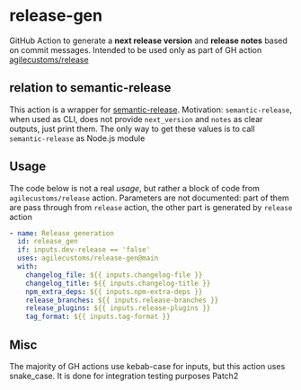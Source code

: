 # release-gen

GitHub Action to generate a **next release version** and **release notes** based on commit messages.
Intended to be used only as part of GH action [agilecustoms/release](https://github.com/agilecustoms/release)

## relation to semantic-release

This action is a wrapper for [semantic-release](https://github.com/semantic-release/semantic-release).
Motivation: `semantic-release`, when used as CLI, does not provide `next_version` and `notes` as clear outputs, just print them.
The only way to get these values is to call `semantic-release` as Node.js module

## Usage

The code below is not a real _usage_, but rather a block of code from `agilecustoms/release` action.
Parameters are not documented: part of them are pass through from `release` action, the other part is generated by `release` action
```yaml
- name: Release generation
  id: release_gen
  if: inputs.dev-release == 'false'
  uses: agilecustoms/release-gen@main
  with:
    changelog_file: ${{ inputs.changelog-file }}
    changelog_title: ${{ inputs.changelog-title }}
    npm_extra_deps: ${{ inputs.npm-extra-deps }}
    release_branches: ${{ inputs.release-branches }}
    release_plugins: ${{ inputs.release-plugins }}
    tag_format: ${{ inputs.tag-format }}
```

## Misc

The majority of GH actions use kebab-case for inputs, but this action uses snake_case. It is done for integration testing purposes
Patch2

